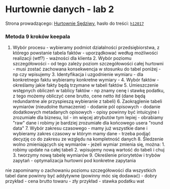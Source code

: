 # Hurtownie danych - lab 2

Strona prowadzącego: [Hurtownie Sędziwy](http://galaxy.agh.edu.pl/~sedziwy/wordpress/?page_id=1436),
hasło do treści: [`h12017`]()

### Metoda 9 kroków keepala

1. Wybór procesu
        - wybieramy podmiot działalności przedsiębiorstwa, z którego powstanie tabela faktów
        - uporządkować według możliwości realizacji (wtf?)
        - ważności dla klienta
    2. Wybór poziomu szczegółowości
        - od tego zależy poziom szczegółowości całej hurtowni
        - musi zostać zachowana konsekwencja w stosunku do tabel poniżej
        - np czy wpisujemy
    3. Identyfikacja i uzgodnienie wymiaru
        - dla konkretnego faktu wybieramy konkretne wymiary
        -
    4. Wybór faktów
        - określamy jakie fakty będą trzymane w tabeli faktów
    5. Umieszczenie wstępnych obliczeń w tablicy faktów
        - np znamy cenę i stawkę podatku, z tego możemy obliczyć cene brutto, cene netto itd (dane będą redundantne ale przyspieszą wybieranie z tabeli)
    6. Zaokrąglenie tabeli wymiarów (nieudolne tłumaczenie)
        - dodanie pól opisowych
        - dodanie dodatkowych metadanych opisowych
        - opisy powinny być intuicyjne i zrozumiałe dla biznesu, lol
        - im więcej atrybutów tym lepiej
        - obrabiamy "raw" dane i robimy je bardziej zrozumiałe dla końcowego usera "round data"
    7. Wybór zakresu czasowego
        - mamy już wszystkie dane i wybieramy zakres czasowy w którym mamy dane
        - trzeba podjąć decyzję co do zakresu ze względu na kompletność danych
    8. Śledzenie wolno zmieniających się wymiarów
        - jeżeli wymiar zmienia się, można:
             1. robimy update na całej tabeli
             2. wpisujemy nową wartość do tabeli i chuj
             3. tworzymy nową tabelę wymiarów
    9. Określenie priorytetów i trybów zapytań
        - optymalizacja hurtowni pod konkretne zapytania

nie zapominamy o zachowaniu poziomu szczegółowości dla wszystkich tabel
dane powinny być addytywne (powinny móc się dodawać)
    - dobry przykład - cena brutto towaru
    - zły przykład - stawka podatku wat

